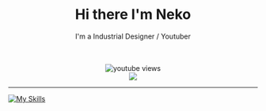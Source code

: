   <h1 align="center">Hi there I'm Neko</h1>
  <p align="center"> I'm a Industrial Designer / Youtuber </p>
  <div align="center">
    <a href="https://www.youtube.com/channel/@neko_tw">
    </a>
    <a href="https://www.youtube.com/channel/@neko_tw">
    </a>
    <br />
    <br />
    <img alt="youtube views" src="https://github-readme-stats.vercel.app/api?username=Neko-no-akuma-TW&show_icons=true&theme=react">
  </div>
  
  <!--  View Count  -->
  <div align="center">
    <a href="https://count.getloli.com/"><img src="https://count.getloli.com/get/@:Neko-no-akuma-TW?theme=moebooru"></a>
  </div>
  
  ---
  
  [![My Skills](https://skillicons.dev/icons?i=bash,cloudflare,discord,docker,flask,git,github,html,instagram,linux,md,mongodb,nginx,postman,powershell,py,raspberrypi,sqlite,stackoverflow,twitter,visualstudio,vscode,wordpress)](https://skillicons.dev)
  



